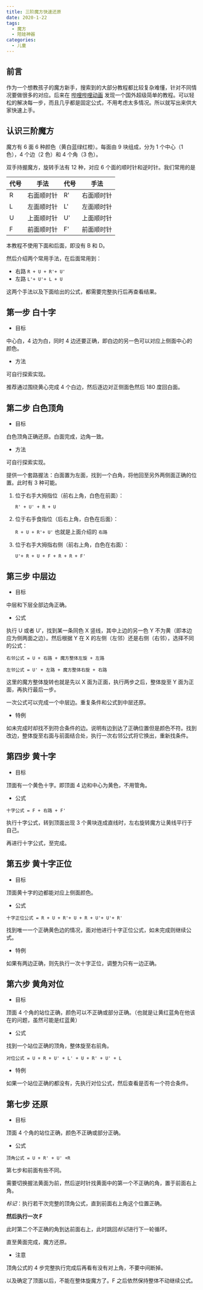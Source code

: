 ```yaml
---
title: 三阶魔方快速还原
date: 2020-1-22
tags:
  - 魔方
  - 陪娃神器
categories:
  - 儿童
---
```


## 前言

作为一个想教孩子的魔方新手，搜索到的大部分教程都比较复杂难懂，针对不同情况要做很多的对应。后来在 [哔哩哔哩动画](https://www.bilibili.com/video/av56657463?t=593) 发现一个国外超级简单的教程。可以轻松的解决每一步，而且几乎都是固定公式，不用考虑太多情况。所以就写出来供大家快速上手。

## 认识三阶魔方

魔方有 6 面 6 种颜色（黄白蓝绿红橙）。每面由 9 块组成，分为 1 个中心（1 色），4 个边（2 色）和 4 个角（3 色）。

双手持握魔方，旋转手法有 12 种，对应 6 个面的顺时针和逆时针。我们常用的是

| 代号 | 手法       | 代号 | 手法       |
| ---- | ---------- | ---- | ---------- |
| R    | 右面顺时针 | R'   | 右面顺时针 |
| L    | 左面顺时针 | L'   | 左面顺时针 |
| U    | 上面顺时针 | U'   | 上面顺时针 |
| F    | 前面顺时针 | F'   | 前面顺时针 |

本教程不使用下面和后面，即没有 B 和 D。

然后介绍两个常用手法，在后面常用到：

- 右路 `R + U + R'+ U'`
- 左路 `L'+ U'+ L + U`

这两个手法以及下面给出的公式，都需要完整执行后再查看结果。

## 第一步 白十字

- 目标

中心白，4 边为白，同时 4 边还要正确，即白边的另一色可以对应上侧面中心的颜色。

- 方法

可自行探索实现。

推荐通过围绕黄心完成 4 个白边，然后逐边对正侧面色然后 180 度回白面。

## 第二步 白色顶角

- 目标

白色顶角正确还原。白面完成，边角一致。

- 方法

可自行探索实现。

提供一个套路握法：白面置为左面，找到一个白角，将他回至另外两侧面正确的位置。此时有 3 种可能。

1. 位于右手大拇指位（前右上角，白色在前面）：

   `R' + U' + R + U`

2. 位于右手食指位（后右上角，白色在后面）：

   `R + U + R'+ U'` 也就是上面介绍的 `右路`

3. 位于右手大拇指右侧（前右上角，白色在右面）：

   `U'+ R + U + F + R + R + F'`

## 第三步 中层边

- 目标

中层和下层全部边角正确。

- 公式

执行 U 或者 U'，找到某一条同色 X 竖线，其中上边的另一色 Y 不为黄（即本边应为侧两面之边）。然后根据 Y 在 X 的左侧（左邻）还是右侧（右邻），选择不同的公式：

`右邻公式 = U + 右路 + 魔方整体左旋 + 左路`

`左邻公式 = U' + 左路 + 魔方整体右旋 + 右路`

这里的魔方整体旋转也就是先以 X 面为正面，执行两步之后，整体旋至 Y 面为正面，再执行最后一步。

一次公式可以完成一个中层边。重复条件和公式到中层还原。

- 特例

如未完成时却找不到符合条件的边。说明有边到达了正确位置但是颜色不符。找到改边，整体旋至右面与前面结合处，执行一次右邻公式将它换出，重新找条件。

## 第四步 黄十字

- 目标

顶面有一个黄色十字。即顶面 4 边和中心为黄色，不用管角。

- 公式

`十字公式 = F + 右路 + F'`

执行十字公式，转到顶面出现 3 个黄块连成直线时，左右旋转魔方让黄线平行于自己。

再进行十字公式，至完成。

## 第五步 黄十字正位

- 目标

顶面黄十字的边都能对应上侧面颜色。

- 公式

`十字正位公式 = R + U + R'+ U + R + U'+ U'+ R'`

找到唯一一个正确黄色边的情况，面对他进行十字正位公式，如未完成则继续公式。

- 特例

如果有两边正确，则先执行一次十字正位，调整为只有一边正确。

## 第六步 黄角对位

- 目标

顶面 4 个角的站位正确，颜色可以不正确或部分正确。（也就是让黄红蓝角在他该在的问题，虽然可能是红蓝黄）

- 公式

找到一个站位正确的顶角，整体旋至右前角。

`对位公式 = U + R + U' + L' + U + R' + U' + L`

- 特例

如果一个站位正确的都没有，先执行对位公式，然后查看是否有一个符合条件。

## 第七步 还原

- 目标

顶面 4 个角的站位正确，颜色不正确或部分正确。

- 公式

`顶角公式 = U + R' + U' +R`

第七步和前面有些不同。

需要切换握法黄面为前，然后逆时针找黄面中的第一个不正确的角，置于前面右上角。

_标记_：执行若干次完整的顶角公式，直到前面右上角这个位置正确。

**然后执行一次 F**

此时第二个不正确的角到达前面右上，此时跳回*标记*进行下一轮循环。

直至黄面完成，魔方还原。

- 注意

顶角公式的 4 步完整执行完成后再看有没有对上角，不要中间断掉。

以及确定了顶面以后，不能在整体旋魔方了。F 之后依然保持整体不动继续公式。
